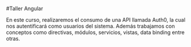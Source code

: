 #Taller Angular

En este curso, realizaremos el consumo de una API llamada Auth0, la cual nos autentificará como usuarios del sistema.
Además trabajamos con conceptos como directivas, módulos, servicios, vistas, data binding entre otras.